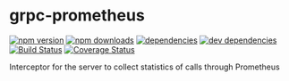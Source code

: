 # grpc-prometheus

[![npm version](https://badge.fury.io/js/grpc-prometheus.svg)](https://www.npmjs.com/package/grpc-prometheus)
[![npm downloads](https://img.shields.io/npm/dt/grpc-prometheus.svg)](https://www.npmjs.com/package/grpc-prometheus)
[![dependencies](https://img.shields.io/david/litichevskiydv/grpc-prometheus.svg)](https://www.npmjs.com/package/grpc-prometheus)
[![dev dependencies](https://img.shields.io/david/dev/litichevskiydv/grpc-prometheus.svg)](https://www.npmjs.com/package/grpc-prometheus)
[![Build Status](https://travis-ci.org/litichevskiydv/grpc-prometheus.svg?branch=master)](https://travis-ci.org/litichevskiydv/grpc-prometheus)
[![Coverage Status](https://coveralls.io/repos/github/litichevskiydv/grpc-prometheus/badge.svg?branch=master)](https://coveralls.io/github/litichevskiydv/grpc-prometheus?branch=master)

Interceptor for the server to collect statistics of calls through Prometheus
